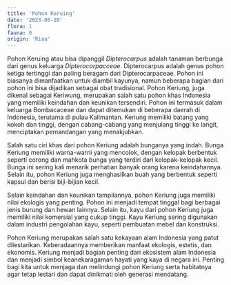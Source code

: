 ```yaml
---
title: 'Pohon Keruing'
date: '2023-05-20'
flora: 1
fauna: 0
origin: 'Riau'
---
```


Pohon Keruing atau bisa dipanggil _Dipterocarpus_ adalah tanaman berbunga dari genus keluarga _Dipterocarpacceae_. Dipterocarpus adalah genus pohon ketiga tertinggi dan paling beragam dari Dipterocarpaceae. Pohon ini biasanya dimanfaatkan untuk diambil kayunya, namun beberapa bagian dari pohon ini bisa dijadikan sebagai obat tradisional. Pohon Keriung, juga dikenal sebagai Keriwung, merupakan salah satu pohon khas Indonesia yang memiliki keindahan dan keunikan tersendiri. Pohon ini termasuk dalam keluarga Bombacaceae dan dapat ditemukan di beberapa daerah di Indonesia, terutama di pulau Kalimantan. Keriung memiliki batang yang kokoh dan tinggi, dengan cabang-cabang yang menjulang tinggi ke langit, menciptakan pemandangan yang menakjubkan.

Salah satu ciri khas dari pohon Keriung adalah bunganya yang indah. Bunga Keriung memiliki warna-warni yang mencolok, dengan kelopak berbentuk seperti corong dan mahkota bunga yang terdiri dari kelopak-kelopak kecil. Bunga ini sering kali menarik perhatian banyak orang karena keindahannya. Selain itu, pohon Keriung juga menghasilkan buah yang berbentuk seperti kapsul dan berisi biji-bijian kecil.

Selain keindahan dan keunikan tampilannya, pohon Keriung juga memiliki nilai ekologis yang penting. Pohon ini menjadi tempat tinggal bagi berbagai jenis burung dan hewan lainnya. Selain itu, kayu dari pohon Keriung juga memiliki nilai komersial yang cukup tinggi. Kayu Keriung sering digunakan dalam industri pengolahan kayu, seperti pembuatan mebel dan konstruksi.

Pohon Keriung merupakan salah satu kekayaan alam Indonesia yang patut dilestarikan. Keberadaannya memberikan manfaat ekologis, estetis, dan ekonomis. Keriung menjadi bagian penting dari ekosistem alam Indonesia dan menjadi simbol keanekaragaman hayati yang kaya di negara ini. Penting bagi kita untuk menjaga dan melindungi pohon Keriung serta habitatnya agar tetap lestari dan dapat dinikmati oleh generasi mendatang.
